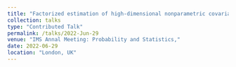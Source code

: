```yaml
---
title: "Factorized estimation of high-dimensional nonparametric covariance models."
collection: talks
type: "Contributed Talk"
permalink: /talks/2022-Jun-29
venue: "IMS Annal Meeting: Probability and Statistics,"
date: 2022-06-29
location: "London, UK"
---
```

